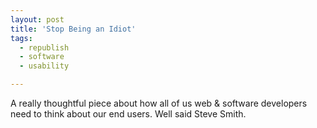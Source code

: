 ```yaml
---
layout: post
title: 'Stop Being an Idiot'
tags:
  - republish
  - software
  - usability

---
```


A really thoughtful piece about how all of us web &amp; software developers need to think about our end users.  Well said Steve Smith.
